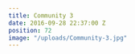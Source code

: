 ```yaml
---
title: Community 3
date: 2016-09-28 22:37:00 Z
position: 72
image: "/uploads/Community-3.jpg"
---
```


